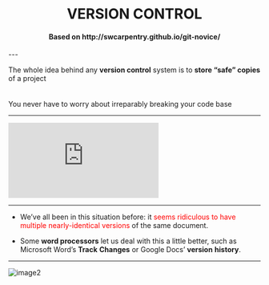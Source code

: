 
<center><h1>VERSION CONTROL</h1></center>

<center><h4>Based on http://swcarpentry.github.io/git-novice/</h4></center>
---

The whole idea behind any **version control** system is to **store “safe” copies** of a project 
<br>
<br>
<br>
You never have to worry about irreparably breaking your code base

---

![image1](http://www.phdcomics.com/comics/archive.php?comicid=1531)

---

* We’ve all been in this situation before: it <span style="color:red">seems ridiculous to have multiple nearly-identical versions</span> of the same document.

* Some **word processors** let us deal with this a little better, such as Microsoft Word’s **Track** **Changes** or Google Docs’ **version** **history**.

---

![image2](http://swcarpentry.github.io/git-novice/fig/play-changes.svg)
